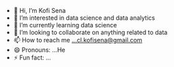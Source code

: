 - 👋 Hi, I’m Kofi Sena
- 👀 I’m interested in data science and data analytics
- 🌱 I’m currently learning data science
- 💞️ I’m looking to collaborate on anything related to data
- 📫 How to reach me ...cl.kofisena@gmail.com
- 😄 Pronouns: ...He
- ⚡ Fun fact: ...

<!---
KoFi-SeNa-code/KoFi-SeNa-code is a ✨ special ✨ repository because its `README.md` (this file) appears on your GitHub profile.
You can click the Preview link to take a look at your changes.
--->
